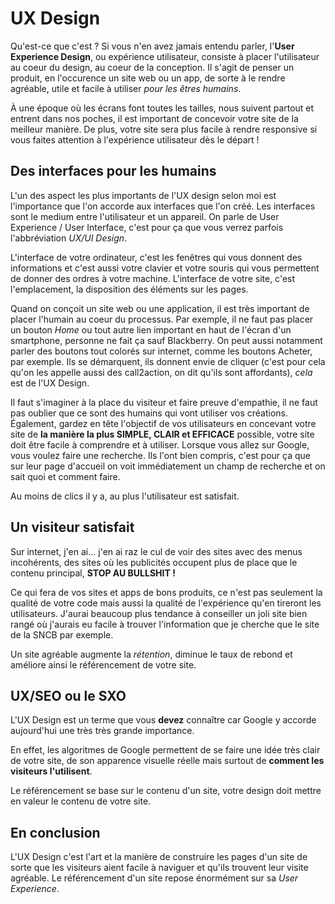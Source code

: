 # UX Design

Qu'est-ce que c'est ? Si vous n'en avez jamais entendu parler, l'**User Experience Design**, ou expérience utilisateur, consiste à placer l'utilisateur au coeur du design, au coeur de la conception. 
Il s'agit de penser un produit, en l'occurence un site web ou un app, de sorte à le rendre agréable, utile et facile à utiliser *pour les êtres humains*. 

À une époque où les écrans font toutes les tailles, nous suivent partout et entrent dans nos poches, il est important de concevoir votre site de la meilleur manière. De plus, votre site sera plus facile à rendre responsive si vous faites attention à l'expérience utilisateur dès le départ ! 

## Des interfaces pour les humains

L'un des aspect les plus importants de l'UX design selon moi est l'importance que l'on accorde aux interfaces que l'on créé. Les interfaces sont le medium entre l'utilisateur et un appareil. On parle de User Experience / User Interface, c'est pour ça que vous verrez parfois l'abbréviation *UX/UI Design*. 

L'interface de votre ordinateur, c'est les fenêtres qui vous donnent des informations et c'est aussi votre clavier et votre souris qui vous permettent de donner des ordres à votre machine. L'interface de votre site, c'est l'emplacement, la disposition des éléments sur les pages. 

Quand on conçoit un site web ou une application, il est très important de placer l'humain au coeur du processus. Par exemple, il ne faut pas placer un bouton *Home* ou tout autre lien important en haut de l'écran d'un smartphone, personne ne fait ça sauf Blackberry. 
On peut aussi notamment parler des boutons tout colorés sur internet, comme les boutons Acheter, par exemple. Ils se démarquent, ils donnent envie de cliquer (c'est pour cela qu'on les appelle aussi des call2action, on dit qu'ils sont affordants), *cela* est de l'UX Design. 

Il faut s'imaginer à la place du visiteur et faire preuve d'empathie, il ne faut pas oublier que ce sont des humains qui vont utiliser vos créations. 
Également, gardez en tête l'objectif de vos utilisateurs en concevant votre site de **la manière la plus SIMPLE, CLAIR et EFFICACE** possible, votre site doit être facile à comprendre et à utiliser. Lorsque vous allez sur Google, vous voulez faire une recherche. Ils l'ont bien compris, c'est pour ça que sur leur page d'accueil on voit immédiatement un champ de recherche et on sait quoi et comment faire. 

Au moins de clics il y a, au plus l'utilisateur est satisfait. 

## Un visiteur satisfait

Sur internet, j'en ai... j'en ai raz le cul de voir des sites avec des menus incohérents, des sites où les publicités occupent plus de place que le contenu principal, **STOP AU BULLSHIT !** 

Ce qui fera de vos sites et apps de bons produits, ce n'est pas seulement la qualité de votre code mais aussi la qualité de l'expérience qu'en tireront les utilisateurs. J'aurai beaucoup plus tendance à conseiller un joli site bien rangé où j'aurais eu facile à trouver l'information que je cherche que le site de la SNCB par exemple. 

Un site agréable augmente la *rétention*, diminue le taux de rebond et améliore ainsi le référencement de votre site. 

## UX/SEO ou le SXO

L'UX Design est un terme que vous **devez** connaître car Google y accorde aujourd'hui une très très grande importance. 

En effet, les algoritmes de Google permettent de se faire une idée très clair de votre site, de son apparence visuelle réelle mais surtout de **comment les visiteurs l'utilisent**. 

Le référencement se base sur le contenu d'un site, votre design doit mettre en valeur le contenu de votre site. 

## En conclusion

L'UX Design c'est l'art et la manière de construire les pages d'un site de sorte que les visiteurs aient facile à naviguer et qu'ils trouvent leur visite agréable. Le référencement d'un site repose énormément sur sa *User Experience*. 

